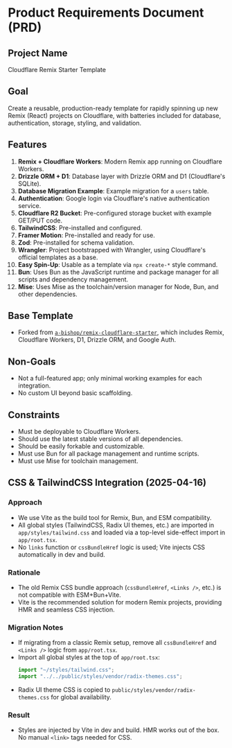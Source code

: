 # Product Requirements Document (PRD)

## Project Name
Cloudflare Remix Starter Template

## Goal
Create a reusable, production-ready template for rapidly spinning up new Remix (React) projects on Cloudflare, with batteries included for database, authentication, storage, styling, and validation.

## Features
1. **Remix + Cloudflare Workers**: Modern Remix app running on Cloudflare Workers.
2. **Drizzle ORM + D1**: Database layer with Drizzle ORM and D1 (Cloudflare's SQLite).
3. **Database Migration Example**: Example migration for a `users` table.
4. **Authentication**: Google login via Cloudflare's native authentication service.
5. **Cloudflare R2 Bucket**: Pre-configured storage bucket with example GET/PUT code.
6. **TailwindCSS**: Pre-installed and configured.
7. **Framer Motion**: Pre-installed and ready for use.
8. **Zod**: Pre-installed for schema validation.
9. **Wrangler**: Project bootstrapped with Wrangler, using Cloudflare's official templates as a base.
10. **Easy Spin-Up**: Usable as a template via `npx create-*` style command.
11. **Bun**: Uses Bun as the JavaScript runtime and package manager for all scripts and dependency management.
12. **Mise**: Uses Mise as the toolchain/version manager for Node, Bun, and other dependencies.

## Base Template
- Forked from [`a-bishop/remix-cloudflare-starter`](https://github.com/a-bishop/remix-cloudflare-starter), which includes Remix, Cloudflare Workers, D1, Drizzle ORM, and Google Auth.

## Non-Goals
- Not a full-featured app; only minimal working examples for each integration.
- No custom UI beyond basic scaffolding.

## Constraints
- Must be deployable to Cloudflare Workers.
- Should use the latest stable versions of all dependencies.
- Should be easily forkable and customizable.
- Must use Bun for all package management and runtime scripts.
- Must use Mise for toolchain management.

## CSS & TailwindCSS Integration (2025-04-16)

### Approach
- We use Vite as the build tool for Remix, Bun, and ESM compatibility.
- All global styles (TailwindCSS, Radix UI themes, etc.) are imported in `app/styles/tailwind.css` and loaded via a top-level side-effect import in `app/root.tsx`.
- No `links` function or `cssBundleHref` logic is used; Vite injects CSS automatically in dev and build.

### Rationale
- The old Remix CSS bundle approach (`cssBundleHref`, `<Links />`, etc.) is not compatible with ESM+Bun+Vite.
- Vite is the recommended solution for modern Remix projects, providing HMR and seamless CSS injection.

### Migration Notes
- If migrating from a classic Remix setup, remove all `cssBundleHref` and `<Links />` logic from `app/root.tsx`.
- Import all global styles at the top of `app/root.tsx`:
  ```ts
  import "~/styles/tailwind.css";
  import "../../public/styles/vendor/radix-themes.css";
  ```
- Radix UI theme CSS is copied to `public/styles/vendor/radix-themes.css` for global availability.

### Result
- Styles are injected by Vite in dev and build. HMR works out of the box. No manual `<link>` tags needed for CSS.
